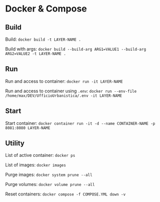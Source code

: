 # Docker & Compose

## Build
Build: `docker build -t LAYER-NAME .`

Build with args: `docker build --build-arg ARG1=VALUE1 --build-arg ARG2=VALUE2 -t LAYER-NAME .`

## Run
Run and access to container: `docker run -it LAYER-NAME` 

Run and access to container using `.env`: `docker run --env-file /home/max/DEV/UfficioUrbanistica/.env -it LAYER-NAME` 

## Start
Start container: `docker container run -it -d --name CONTAINER-NAME -p 8081:8080 LAYER-NAME`

## Utility
List of active container: `docker ps`

List of images: `docker images`

Purge images: `docker system prune --all`

Purge volumes: `docker volume prune --all`

Reset containers: `docker compose -f COMPOSE.YML down -v`
